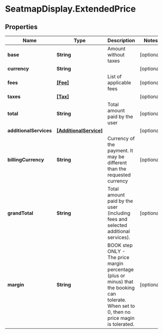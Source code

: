 # SeatmapDisplay.ExtendedPrice

## Properties

Name | Type | Description | Notes
------------ | ------------- | ------------- | -------------
**base** | **String** | Amount without taxes | [optional] 
**currency** | **String** |  | [optional] 
**fees** | [**[Fee]**](Fee.md) | List of applicable fees | [optional] 
**taxes** | [**[Tax]**](Tax.md) |  | [optional] 
**total** | **String** | Total amount paid by the user | [optional] 
**additionalServices** | [**[AdditionalService]**](AdditionalService.md) |  | [optional] 
**billingCurrency** | **String** | Currency of the payment. It may be different than the requested currency | [optional] 
**grandTotal** | **String** | Total amount paid by the user (including fees and selected additional services). | [optional] 
**margin** | **String** | BOOK step ONLY - The price margin percentage (plus or minus) that the booking can tolerate. When set to 0, then no price magin is tolerated. | [optional] 


